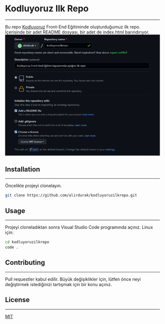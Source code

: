 # Kodluyoruz Ilk Repo
---
Bu repo [Kodluyoruz](https://www.kodluyoruz.org/) Front-End Eğitiminde oluşturduğumuz ilk repo. İçerisinde bir adet README dosyası, bir adet de index.html barındırıyor.
![github](github.png)
## Installation
---
Öncelikle projeyi clonelayın.
```bash
git clone https://github.com/alirdurak/kodluyoruzilkrepo.git
```
## Usage
---
Projeyi cloneladıktan sonra Visual Studio Code programında açınız.
Linux için:
```bash
cd kodluyoruzilkrepo
code .
```
## Contributing
---
Pull requestler kabul edilir. Büyük değişiklikler için, lütfen önce neyi değiştirmek istediğinizi tartışmak için bir konu açınız.
## License
---
[MIT](https://choosealicense.com/licenses/mit/)
